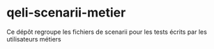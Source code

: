 # qeli-scenarii-metier

Ce dépôt regroupe les fichiers de scenarii pour les tests écrits par les utilisateurs métiers